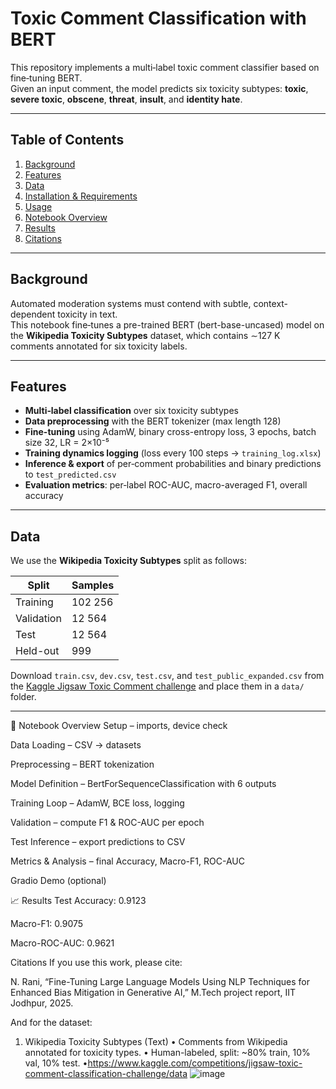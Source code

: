 
# Toxic Comment Classification with BERT

This repository implements a multi‐label toxic comment classifier based on fine‐tuning BERT.  
Given an input comment, the model predicts six toxicity subtypes: **toxic**, **severe toxic**, **obscene**, **threat**, **insult**, and **identity hate**.

---

##  Table of Contents

1. [Background](#background)  
2. [Features](#features)  
3. [Data](#data)  
4. [Installation & Requirements](#installation--requirements)  
5. [Usage](#usage)  
6. [Notebook Overview](#notebook-overview)  
7. [Results](#results)  
8. [Citations](#citations)  

---

## Background

Automated moderation systems must contend with subtle, context-dependent toxicity in text.  
This notebook fine‐tunes a pre-trained BERT (bert-base-uncased) model on the **Wikipedia Toxicity Subtypes** dataset, which contains ∼127 K comments annotated for six toxicity labels.

---

##  Features

- **Multi‐label classification** over six toxicity subtypes  
- **Data preprocessing** with the BERT tokenizer (max length 128)  
- **Fine-tuning** using AdamW, binary cross-entropy loss, 3 epochs, batch size 32, LR = 2×10⁻⁵  
- **Training dynamics logging** (loss every 100 steps → `training_log.xlsx`)  
- **Inference & export** of per‐comment probabilities and binary predictions to `test_predicted.csv`  
- **Evaluation metrics**: per‐label ROC-AUC, macro-averaged F1, overall accuracy  

---

## Data

We use the **Wikipedia Toxicity Subtypes** split as follows:

| Split       | Samples  |
| ----------- | -------- |
| Training    | 102 256  |
| Validation  | 12 564   |
| Test        | 12 564   |
| Held-out    | 999      |

Download `train.csv`, `dev.csv`, `test.csv`, and `test_public_expanded.csv` from the [Kaggle Jigsaw Toxic Comment challenge](https://kaggle.com/competitions/jigsaw-toxic-comment-classification-challenge) and place them in a `data/` folder.

---



📓 Notebook Overview
Setup – imports, device check

Data Loading – CSV → datasets

Preprocessing – BERT tokenization

Model Definition – BertForSequenceClassification with 6 outputs

Training Loop – AdamW, BCE loss, logging

Validation – compute F1 & ROC-AUC per epoch

Test Inference – export predictions to CSV

Metrics & Analysis – final Accuracy, Macro-F1, ROC-AUC

Gradio Demo (optional)

📈 Results
Test Accuracy: 0.9123

Macro-F1: 0.9075

Macro-ROC-AUC: 0.9621

Citations
If you use this work, please cite:

N. Rani, “Fine-Tuning Large Language Models Using NLP Techniques for Enhanced Bias Mitigation in Generative AI,” M.Tech project report, IIT Jodhpur, 2025.

And for the dataset:

1. Wikipedia Toxicity Subtypes (Text)
• Comments from Wikipedia annotated for toxicity types.
• Human-labeled, split: ~80% train, 10% val, 10% test.
•https://www.kaggle.com/competitions/jigsaw-toxic-comment-classification-challenge/data
![image](https://github.com/user-attachments/assets/47c2fed4-6d3b-44c9-b5cb-a8b99aa2e5a5)
